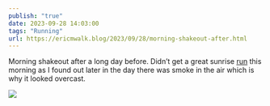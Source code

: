 ```yaml
---
publish: "true"
date: 2023-09-28 14:03:00
tags: "Running"
url: https://ericmwalk.blog/2023/09/28/morning-shakeout-after.html
---
```


Morning shakeout after a long day before. Didn’t get a great sunrise [run](https://strava.com/activities/9936042319) this morning as I found out later in the day there was smoke in the air which is why it looked overcast.

![](https://ericmwalk.blog/uploads/2023/ec56b781-99fb-447b-b559-4b5fdac68d35.jpg)